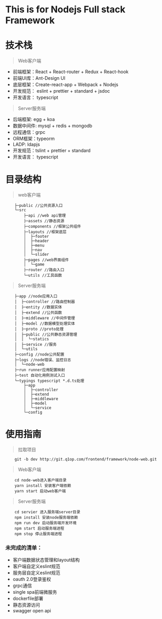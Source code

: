 # This is for Nodejs  Full stack Framework

# 技术栈

> Web客户端
+ 前端框架：React + React-router + Redux + React-hook
+ 前端UI库：Ant-Design UI
+ 底层框架：Create-react-app + Webpack  + Nodejs
+ 开发规范： eslint + prettier + standard + jsdoc
+ 开发语言： typescript

> Server服务端
+ 后端框架: egg + koa
+ 数据中间件: mysql + redis + mongodb
+ 远程通信：grpc
+ ORM框架：typeorm
+ LADP: ldapjs
+ 开发规范：tslint + prettier + standard
+ 开发语言： typescript

# 目录结构
> web客户端
```
    ├─public //公共资源入口
    └─src
        ├─api //web api管理
        ├─assets //静态资源
        ├─components //框架公共组件
        ├─layouts //框架底层
        │  ├─footer
        │  ├─header
        │  ├─menu
        │  ├─nav
        │  └─slider
        ├─pages //web界面组件
        │  └─game
        ├─router //路由入口
        └─utils //工具函数
```

> Server服务端
```
    ├─app //node应用入口
    │  ├─controller //路由控制器
    │  ├─entity //数据实体
    │  ├─extend //公共函数
    │  ├─middleware //中间件管理
    │  ├─model //数据模型处理实体
    │  ├─proto //proto处理
    │  ├─public //公共静态资源管理
    │  │  └─statics
    │  ├─service //服务
    │  └─utils
    ├─config //node公共配置
    ├─logs //node错误、监控日志
    │  └─node-web
    ├─run runner应用配置映射
    ├─test 自动化用例测试入口
    └─typings typescript *.d.ts处理
        ├─app
        │  ├─controller
        │  ├─extend
        │  ├─middleware
        │  ├─model
        │  └─service
        └─config
```

# 使用指南

> 拉取项目
```
    git -b dev http://git.q1op.com/frontend/framework/node-web.git

```

> Web客户端
```
    cd node-web进入客户端目录
    yarn install 安装客户端依赖
    yarn start 启动web客户端

```

> Server服务端
```
    cd servier 进入服务端server目录
    npm install 安装node服务端依赖
    npm run dev 启动服务端开发环境
    npm start 启动服务端进程
    npm stop 停止服务端进程

```

### 未完成的清单：

* 客户端数据状态管理和layout结构
* 客户端自定义eslint规范
* 服务层自定义eslint规范
* oauth 2.0登录鉴权
* grpc通信
* single spa前端微服务
* dockerfile部署
* 静态资源访问
* swagger open api